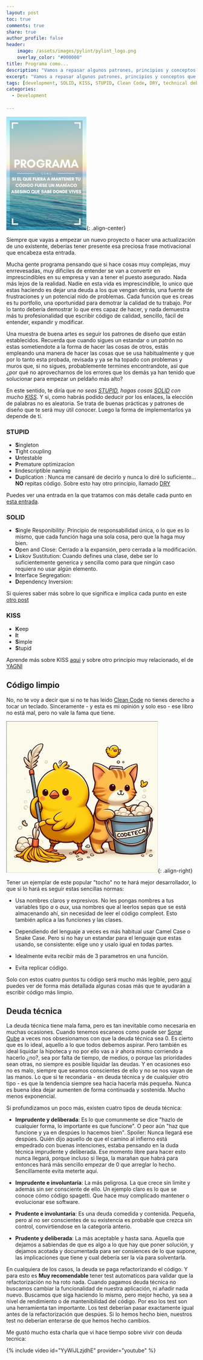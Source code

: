 ```yaml
---
layout: post
toc: true
comments: true
share: true
author_profile: false
header:
    image: /assets/images/pylint/pylint_logo.png
    overlay_color: "#000000"
title: Programa como... 
description: "Vamos a repasar algunos patrones, principios y conceptos que te ayudarán a escribir mejor código."
excerpt: "Vamos a repasar algunos patrones, principios y conceptos que te ayudarán a escribir mejor código."
tags: [development, SOLID, KISS, STUPID, Clean Code, DRY, technical debt]
categories: 
  - Development

---  
```


![Clean Code](/assets/images/patrones/frase_motivacional.png){: .align-center}

Siempre que vayas a empezar un nuevo proyecto o hacer una actualización de uno existente, deberías tener presente esa preciosa frase motivacional que encabeza esta entrada.

Mucha gente programa pensando que si hace cosas muy complejas, muy enrrevesadas, muy dificiles de entender se van a convertir en imprescindibles en su empresa y van a tener el puesto asegurado. Nada más lejos de la realidad. Nadie en esta vida es imprescindible, lo unico que estas haciendo es dejar una deuda a los que vengan detrás, una fuente de frustraciones y un potencial nido de problemas. Cada función que es creas es tu portfolio, una oportunidad para demotrar la calidad de tu trabajo. Por lo tanto debería demostrar lo que eres capaz de hacer, y nada demuestra más tu profesionalidad que escribir código de calidad, sencillo, fácil de entender, expandir y modificar.

Una muestra de buena artes es seguir los patrones de diseño que están establecidos. Recuerda que cuando sigues un estandar o un patrón no estas sometiendote a la forma de hacer las cosas de otros, estás empleando una manera de hacer las cosas que se usa habitualmente y que por lo tanto esta probada, revisada y ya se ha topado con problemas y muros que, si no sigues, probablemente termines encontrandote, así que ¿por qué no aprovecharnos de los errores que los demás ya han tenido que solucionar para empezar un peldaño más alto?

En este sentido, te diría que _no seas [STUPID](https://lacodeteca.com/best_practices/stupid/), hagas cosas [SOLID](https://lacodeteca.com/best_practices/solid/) con mucho [KISS](https://lacodeteca.com/best_practices/kiss/)_. Y si, como habrás podido deducir por los enlaces, la elección de palabras no es aleatoria. Se trata de buenas prácticas y patrones de diseño que te será muy útil conocer. Luego la forma de implementarlos ya depende de tí.

### STUPID

- **S**ingleton
- **T**ight coupling
- **U**ntestable
- **P**remature optimizacion
- **I**indescriptible naming
- **D**uplication : Nunca me cansaré de decirlo y nunca lo diré lo suficiente... **NO** repitas código. Sobre esto hay otro principio, llamado [DRY](https://lacodeteca.com/best_practices/dry/)

Puedes ver una entrada en la que tratamos con más detalle cada punto en [esta entrada](https://lacodeteca.com/best_practices/stupid/).

### SOLID

- **S**ingle Responibility: Principio de responsabilidad única, o lo que es lo mismo, que cada función haga una sola cosa, pero que la haga muy bien.
- **O**pen and Close: Cerrado a la expansión, pero cerrada a la modificación.
- **L**iskov Sustitution: Cuando defines una clase, debe ser lo suficientemente generica y sencilla como para que ningún caso requiera no usar algún elemento.
- **I**nterface Segregation:
- **D**ependency Inversion:

Si quieres saber más sobre lo que significa e implica cada punto en este [otro post](https://lacodeteca.com/best_practices/solid/)

### KISS

- **K**eep
- **I**t
- **S**imple
- **S**tupid

Aprende más sobre KISS [aqui](https://lacodeteca.com/best_practices/kiss/) y sobre otro principio muy relacionado, el de [YAGNI](https://lacodeteca.com/best_practices/yagni/)

## Código limpio

No, no te voy a decir que si no te has leido [Clean Code](https://www.fnac.es/a8671601/Clean-code-a-handbook-of-agile-soft) no tienes derecho a tocar un teclado. Sinceramente - y esta es mi opinión y solo eso - ese libro no está mal, pero no vale la fama que tiene.

![Clean Code](/assets/images/clean_code/pollito_y_gatito_limpieza_1.jpg){: .align-right}

Tener un ejemplar de este popular "tocho" no te hará mejor desarrollador, lo que si lo hará es seguir estas sencillas normas:

- Usa nombres claros y expresivos. No les pongas nombres a tus variables tipo _a_ o _aux_, usa nombres que al leerlos sepas que se está almacenando ahí, sin necesidad de leer el código compleot. Esto también aplica a las funciones y las clases.

- Dependiendo del lenguaje a veces es más habitual usar Camel Case o Snake Case. Pero si no hay un estandar para el lenguaje que estas usando, se consistente: elige uno y usalo igual en todas partes.

- Idealmente evita recibir más de 3 parametros en una función.

- Evita replicar código.

Solo con estos cuatro puntos tu código será mucho más legible, pero [aquí](https://lacodeteca.com/best_practices/clean_code/) puedes ver de forma más detallada algunas cosas más que te ayudarán a escribir código más limpio.

## Deuda técnica

La deuda técnica tiene mala fama, pero es tan inevitable como necesaria en muchas ocasiones. Cuando tenemos escaneos como puede ser [Sonar Qube](https://www.sonarsource.com/products/sonarqube/) a veces nos obsesionamos con que la deuda técnica sea 0. Es cierto que es lo ideal, aquello a lo que todos debemos aspirar. Pero también es ideal liquidar la hipoteca y no por ello vas a ir ahora mismo corriendo a hacerlo ¿no?, sea por falta de tiempo, de medios, o porque las prioridades sean otras, no siempre es posible liquidar las deudas. Y en ocasiones eso no es malo, siempre que seamos conscientes de ello y no se nos vayan de las manos. Lo que si te recondaría - en deuda técnica y de cualquier otro tipo - es que la tendencia siempre sea hacia hacerla más pequeña. Nunca es buena idea dejar aumenten de forma continuada y sostenida. Mucho menos exponencial.

Si profundizamos un poco más, existen cuatro tipos de deuda técnica:

- **Imprudente y deliberada**: Es lo que comunmente se dice "hazlo de cualquier forma, lo importante es que funcione". O peor aún "haz que funcione y ya en despúes lo hacemos bien". Spoiler: Nunca llegará ese despúes. Quién dijo aquello de que el camino al infierno está empedrado con buenas intenciones, estaba pensando en la duda técnica imprudente y deliberada. Ese momento libre para hacer esto nunca llegará, porque incluso si llega, la marañan que habrá para entonces hará más sencillo empezar de 0 que arreglar lo hecho. Sencillamente evita meterte aquí.

- **Imprudente e involuntaria**: La más peligrosa. La que crece sin limite y además sin ser consciente de ello. Un ejemplo claro es lo que se conoce cómo código spagetti. Que hace muy complicado mantener o evolucionar ese software.

- **Prudente e involuntaria**: Es una deuda comedida y contenida. Pequeña, pero al no ser conscientes de su existencia es probable que crezca sin control, convirtiendose en la categoría anterio.

- **Prudente y deliberada**: La más aceptable y hasta sana. Aquella que dejamos a sabiendas de que es algo a lo que hay que poner solución, y dejamos acotada y documentada para ser consiences de lo que supone, las implicaciones que tiene y cual debería ser la vía para solventarla.

En cualquiera de los casos, la deuda se paga refactorizando el código. Y para esto es **Muy recomendable** tener test automaticos para validar que la refactorización no ha roto nada. Cuando pagamos deuda técnica no buscamos cambiar la funcionalidad de nuestra aplicación, ni añadir nada nuevo. Buscamos que siga haciendo lo mismo, pero mejor hecho, ya sea a nivel de rendimiento o de mantenibilidad del código. Por eso los test son una herramienta tan importante. Los test deberían pasar exactamente igual antes de la refactorización que despúes. Si lo hemos hecho bien, nuestros test no deberían enterarse de que hemos hecho cambios.

Me gustó mucho esta charla que vi hace tiempo sobre vivir con deuda tecnica:

{% include video id="YyWiJLzjdhE" provider="youtube" %}
